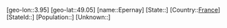 ﻿---
location: [49.05,3.95]
type: City
tags:
- geo/City


SpocWebEntityId: 30037
isDeleted: false
confidential: public

---
[geo-lon::3.95]
[geo-lat::49.05]
[name::Epernay]
[State::]
[Country::[France](geo/Continent/Europe/France.md)]
[StateId::]
[Population::]
[Unknown::]

